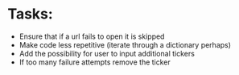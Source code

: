 # Tasks:
- Ensure that if a url fails to open it is skipped
- Make code less repetitive (iterate through a dictionary perhaps)
- Add the possibility for user to input additional tickers
- If too many failure attempts remove the ticker
